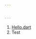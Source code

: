 ```yaml
---


---
```


<ol>
<li><a href="https://github.com/shfaizan/dart_programming/blob/master/hello.dart">Hello.dart</a></li>
<li>Test</li>
</ol>


